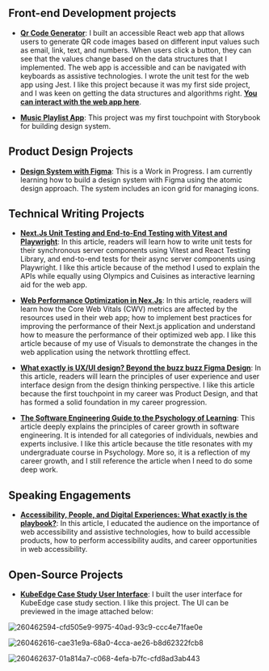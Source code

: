 ## Front-end Development projects

- **[Qr Code Generator](https://github.com/ArafatAbdussalam/QR-Code-Generator)**: I built an accessible React web app that allows users to generate QR code images based on different input values such as email, link, text, and numbers. When users click a button, they can see that the values change based on the data structures that I implemented. The web app is accessible and can be navigated with keyboards as assistive technologies. I wrote the unit test for the web app using Jest. I like this project because it was my first side project, and I was keen on getting the data structures and algorithms right. **[You can interact with the web app here](https://my-qr-code-app.netlify.app/)**.

- **[Music Playlist App](https://github.com/growwithuduak/geek-devs-frontend/blob/Feat/Arafat-and-Mercy-music-app/src/components/Button/Button.stories.jsx)**: This project was my first touchpoint with Storybook for building design system.

## Product Design Projects

- **[Design System with Figma](https://www.figma.com/community/file/1510702919750165936)**: This is a Work in Progress. I am currently learning how to build a design system with Figma using the atomic design approach. The system includes an icon grid for managing icons.

## Technical Writing Projects
- **[Next.Js Unit Testing and End-to-End Testing with Vitest and Playwright](https://strapi.io/blog/nextjs-testing-guide-unit-and-e2e-tests-with-vitest-and-playwright)**: In this article, readers will learn how to write unit tests for their synchronous server components using Vitest and React Testing Library, and end-to-end tests for their async server components using Playwright. I like this article because of the method I used to explain the APIs while equally using Olympics and Cuisines as interactive learning aid for the web app.
  
- **[Web Performance Optimization in Nex.Js](https://strapi.io/blog/web-performance-optimization-in-nextjs)**: In this article, readers will learn how the Core Web Vitals (CWV) metrics are affected by the resources used in their web app; how to implement best practices for improving the performance of their Next.js application and understand how to measure the performance of their optimized web app. I like this article because of my use of Visuals to demonstrate the changes in the web application using the network throttling effect.

- **[What exactly is UX/UI design? Beyond the buzz buzz Figma Design](https://arafatsalam.hashnode.dev/what-exactly-is-uxui-beyond-the-buzz-buzz-figma-design)**: In this article, readers will learn the principles of user experience and user interface design from the design thinking perspective. I like this article because the first touchpoint in my career was Product Design, and that has formed a solid foundation in my career progression.

- **[The Software Engineering Guide to the Psychology of Learning](https://medium.com/@ArafatAbdussalam/on-starting-again-the-software-engineering-guide-to-the-psychology-of-learning-f974f64f650d)**: This article deeply explains the principles of career growth in software engineering. It is intended for all categories of individuals, newbies and experts inclusive. I like this article because the title resonates with my undergraduate course in Psychology. More so, it is a reflection of my career growth, and I still reference the article when I need to do some deep work.

## Speaking Engagements

- **[Accessibility, People, and Digital Experiences: What exactly is the playbook?]()**: In this article, I educated the audience on the importance of web accessibility and assistive technologies, how to build accessible products, how to perform accessibility audits, and career opportunities in web accessibility.

## Open-Source Projects

- **[KubeEdge Case Study User Interface](https://github.com/kubeedge/website/pull/405)**: I built the user interface for KubeEdge case study section. I like this project. The UI can be previewed in the image attached below:

![260462594-cfd505e9-9975-40ad-93c9-ccc4e71fae0e](https://github.com/user-attachments/assets/86772100-587b-4423-9f7e-d81fe5c0d52c)

![260462616-cae31e9a-68a0-4cca-ae26-b8d62322fcb8](https://github.com/user-attachments/assets/6199232e-0380-4e45-9d79-3232d55b6015)

![260462637-01a814a7-c068-4efa-b7fc-cfd8ad3ab443](https://github.com/user-attachments/assets/63643a1a-b5bc-466b-944b-bcc569cd3038)

